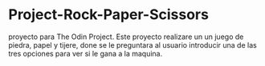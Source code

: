# Project-Rock-Paper-Scissors
proyecto  para The Odin Project. Este proyecto realizare un un juego de piedra, papel y tijere, done se le preguntara al usuario introducir una de las tres opciones para ver si le gana a la maquina.

